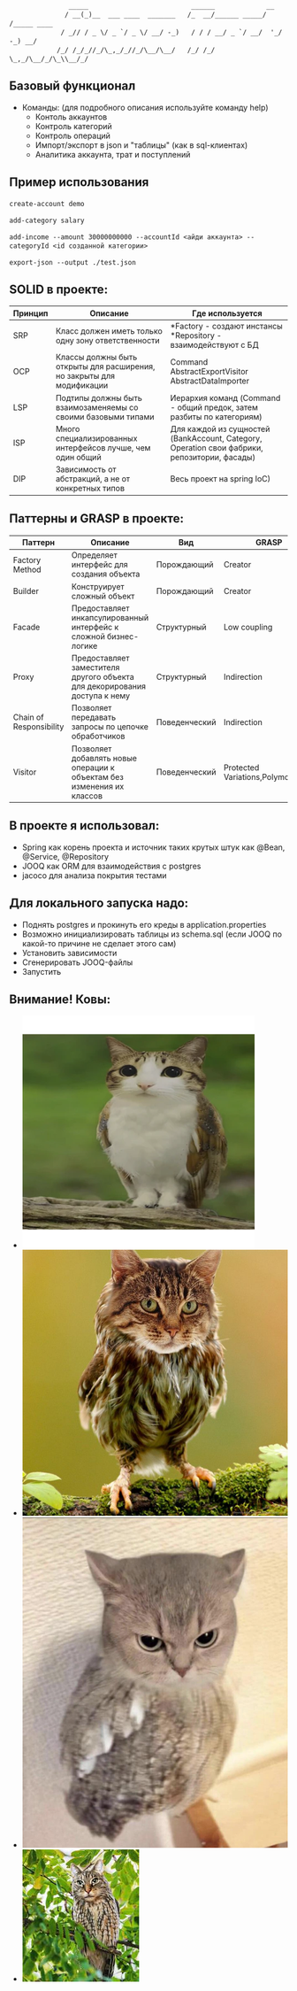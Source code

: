                    _____                          ______             __         
                  / __(_)__  ___ ____  _______   /_  __/______ _____/ /_____ ____
                 / _// / _ \/ _ `/ _ \/ __/ -_)   / / / __/ _ `/ __/  '_/ -_) __/
                /_/ /_/_//_/\_,_/_//_/\__/\__/   /_/ /_/  \_,_/\__/_/\_\\__/_/  

## Базовый функционал

- Команды: (для подробного описания используйте команду help)
    - Контоль аккаунтов
    - Контроль категорий
    - Контроль операций
    - Импорт/экспорт в json и "таблицы" (как в sql-клиентах)
    - Аналитика аккаунта, трат и поступлений

## Пример использования

```shell
create-account demo
```

```shell
add-category salary
```

```shell
add-income --amount 30000000000 --accountId <айди аккаунта> --categoryId <id созданной категории>
```

```shell
export-json --output ./test.json
```

## SOLID в проекте:

| Принцип | Описание                                                              | Где используется                                                                             |
|---------|-----------------------------------------------------------------------|----------------------------------------------------------------------------------------------|
| SRP     | Класс должен иметь только одну зону ответственности                   | *Factory - cоздают инстансы *Repository - взаимодействуют с БД                               |
| OCP     | Классы должны быть открыты для расширения, но закрыты для модификации | Command<T> AbstractExportVisitor AbstractDataImporter                                        |
| LSP     | Подтипы должны быть взаимозаменяемы со своими базовыми типами         | Иерархия команд (Command - общий предок,  затем разбиты по категориям)                       |
| ISP     | Много специализированных интерфейсов лучше, чем один общий            | Для каждой из сущностей (BankAccount, Category, Operation свои фабрики, репозитории, фасады) |
| DIP     | Зависимость от абстракций, а не от конкретных типов                   | Весь проект на spring IoC)                                                                   |

## Паттерны и GRASP в проекте:

| Паттерн                 | Описание                                                                   | Вид           | GRASP                             | В проекте                     |
|-------------------------|----------------------------------------------------------------------------|---------------|-----------------------------------|-------------------------------|
| Factory Method          | Определяет интерфейс для создания объекта                                  | Порождающий   | Creator                           | \*Factory.create\*()          |
| Builder                 | Конструирует сложный объект                                                | Порождающий   | Creator                           | TableBuilder                  |
| Facade                  | Предоставляет инкапсулированный интерфейс к сложной бизнес-логике          | Структурный   | Low coupling                      | *Facade                       |
| Proxy                   | Предоставляет заместителя другого объекта для декорирования доступа к нему | Структурный   | Indirection                       | spring @Transaction           |
| Chain of Responsibility | Позволяет передавать запросы по цепочке обработчиков                       | Поведенческий | Indirection                       | DSLContext из библиотеки JOOQ |
| Visitor                 | Позволяет добавлять новые операции к объектам без изменения их классов     | Поведенческий | Protected Variations,Polymorphism | *ExportVisitor                |

## В проекте я использовал:

- Spring как корень проекта и источник таких крутых штук как @Bean, @Service, @Repository
- JOOQ как ORM для взаимодействия с postgres
- jacoco для анализа покрытия тестами

## Для локального запуска надо:

- Поднять postgres и прокинуть его креды в application.properties
- Возможно инициализировать таблицы из schema.sql (если JOOQ по какой-то причине не сделает этого сам)
- Установить зависимости
- Сгенерировать JOOQ-файлы
- Запустить

## Внимание! Ковы:

- ![car1](owlcat1.webp)
- ![car2](owlcat2.jpg)
- ![car3](owlcat3.jpg)
- ![car4](owlcat4.jpg)
